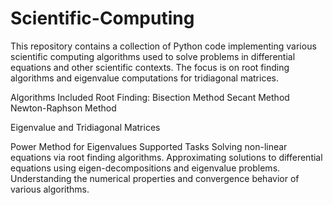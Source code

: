 # Scientific-Computing
This repository contains a collection of Python code implementing various scientific computing algorithms used to solve problems in differential equations and other scientific contexts. 
The focus is on root finding algorithms and eigenvalue computations for tridiagonal matrices.

Algorithms Included
Root Finding:
Bisection Method
Secant Method
Newton-Raphson Method

Eigenvalue and Tridiagonal Matrices

Power Method for Eigenvalues
Supported Tasks
Solving non-linear equations via root finding algorithms.
Approximating solutions to differential equations using eigen-decompositions and eigenvalue problems.
Understanding the numerical properties and convergence behavior of various algorithms.
